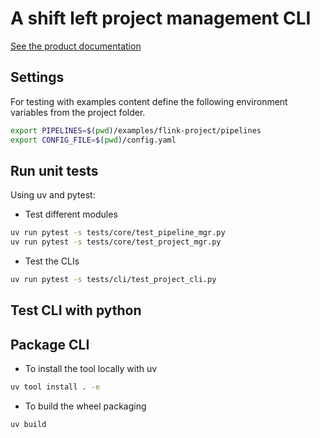 # A shift left project management CLI

[See the product documentation]()

## Settings

For testing with examples content define the following environment variables from the project folder.

```sh
export PIPELINES=$(pwd)/examples/flink-project/pipelines
export CONFIG_FILE=$(pwd)/config.yaml
```

## Run unit tests

Using uv and pytest:

* Test different modules

```sh
uv run pytest -s tests/core/test_pipeline_mgr.py
uv run pytest -s tests/core/test_project_mgr.py
```

* Test the CLIs

```sh
uv run pytest -s tests/cli/test_project_cli.py
```

## Test CLI with python


## Package CLI

* To install the tool locally with uv

```sh
uv tool install . -e  
```

* To build the wheel packaging

```sh
uv build
```
